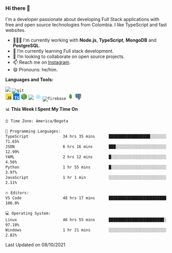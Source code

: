 ### Hi there 👋

I'm a developer passionate about developing Full Stack applications with free and open source technologies from Colombia. I like TypeScript and fast websites.

- 👨🏽‍💻 I'm currently working with **Node.js**, **TypeScript**, **MongoDB** and **PostgreSQL**.
- 🌱 I’m currently learning Full stack development.
- 🚀 I’m looking to collaborate on open source projects.
- 📫   Reach me on [Instagram](https://instagram.com/nexckycort).
- 😄  Pronouns: he/him.

**Languages and Tools:**  

<code><img height="20"  src="https://upload.wikimedia.org/wikipedia/commons/2/2d/Visual_Studio_Code_1.18_icon.svg"></code>
<code><img src="https://www.vectorlogo.zone/logos/git-scm/git-scm-icon.svg" alt="git" height="20"/> </code>
<code><img height="20" src="https://raw.githubusercontent.com/github/explore/80688e429a7d4ef2fca1e82350fe8e3517d3494d/topics/javascript/javascript.png"></code>
<code><img height="20" src="https://raw.githubusercontent.com/github/explore/80688e429a7d4ef2fca1e82350fe8e3517d3494d/topics/typescript/typescript.png"></code>
<code><img height="20" src="https://raw.githubusercontent.com/github/explore/80688e429a7d4ef2fca1e82350fe8e3517d3494d/topics/nodejs/nodejs.png"></code>
<code><img height="20" src="https://deno.land/logo.svg"></code>
<code><img height="20" src="https://raw.githubusercontent.com/github/explore/80688e429a7d4ef2fca1e82350fe8e3517d3494d/topics/react/react.png"></code>
<code><img src="https://www.vectorlogo.zone/logos/firebase/firebase-icon.svg" alt="firebase"  height="20"/></code>
<code><img src="https://raw.githubusercontent.com/devicons/devicon/master/icons/mongodb/mongodb-original.svg"  height="20"/></code>
<code><img src="https://raw.githubusercontent.com/devicons/devicon/master/icons/postgresql/postgresql-original.svg" height="20"/></code>

<!--START_SECTION:waka-->
📊 **This Week I Spent My Time On** 

```text
⌚︎ Time Zone: America/Bogota

💬 Programming Languages: 
TypeScript               34 hrs 35 mins      ██████████████████░░░░░░░   71.65% 
JSON                     6 hrs 16 mins       ███░░░░░░░░░░░░░░░░░░░░░░   12.99% 
YAML                     2 hrs 12 mins       █░░░░░░░░░░░░░░░░░░░░░░░░   4.56% 
Python                   1 hr 55 mins        █░░░░░░░░░░░░░░░░░░░░░░░░   3.97% 
JavaScript               1 hr 1 min          ░░░░░░░░░░░░░░░░░░░░░░░░░   2.11%

🔥 Editors: 
VS Code                  48 hrs 17 mins      █████████████████████████   100.0%

💻 Operating System: 
Linux                    46 hrs 55 mins      ████████████████████████░   97.18% 
Windows                  1 hr 21 mins        ░░░░░░░░░░░░░░░░░░░░░░░░░   2.82%

```


 Last Updated on 08/10/2021
<!--END_SECTION:waka-->
